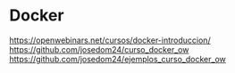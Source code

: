 # Docker
https://openwebinars.net/cursos/docker-introduccion/
https://github.com/josedom24/curso_docker_ow
https://github.com/josedom24/ejemplos_curso_docker_ow
